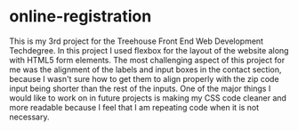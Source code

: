 # online-registration
This is my 3rd project for the Treehouse Front End Web Development Techdegree. In this project I used flexbox for the layout of the website along with HTML5 form elements. The most challenging aspect of this project for me was the alignment of the labels and input boxes in the contact section, because I wasn't sure how to get them to align properly with the zip code input being shorter than the rest of the inputs. One of the major things I would like to work on in future projects is making my CSS code cleaner and more readable because I feel that I am repeating code when it is not necessary. 
